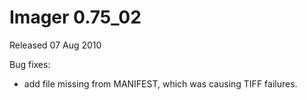 # Imager 0.75_02

Released 07 Aug 2010

Bug fixes:
- add file missing from MANIFEST, which was causing TIFF failures.